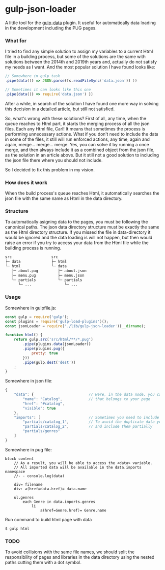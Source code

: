 # gulp-json-loader
A little tool for the [gulp-data](https://www.npmjs.com/package/gulp-data) plugin. 
It useful for automatically data loading in the development including the PUG pages.

### What for
I tried to find any simple solution to assign my variables to a current Html file in a building 
process, but some of the solutions are the same with solutions between the 2014th and 2019th 
years and, actually do not satisfy my needs as I want. And the most popular solution I have 
found looks like:

```javascript
// Somewhere in gulp task
.pipe(data(() => JSON.parse(fs.readFileSync('data.json')) ))

// Sometimes it can looks like this one
.pipe(data(() => require('data.json') ))
```

After a while, in search of the solution I have found one more way in solving this decision 
in a [detailed article](https://tusharghate.com/rendering-pug-templates-with-multiple-data-files),
but still not satisfied.

So, what's wrong with these solutions?
First of all, any time, when the queue reaches to Html part, it starts the merging process of 
all the json files. Each any Html file, Carl! It means that sometimes the process is performing 
unnecessary actions. What if you don't need to include the data in some of the files, it still 
will run enforced actions, any time, again and again, merge... merge... merge. Yes, you can solve 
it by running a once merge, and then always include it as a combined object from the json file, 
as the solution in an article above. But it still not a good solution to including the json file 
there where you should not include.

So I decided to fix this problem in my vision.

### How does it work
When the build process's queue reaches Html, it automatically searches the json file with the 
same name as Html in the data directory.

### Structure
To automatically asigning data to the pages, you must be following the canonical paths. The json data 
directory structure must be exactly the same as the Html directory structure. If you missed the 
file in data-directory it would be ignored and the data loading is will not happen, but then would 
raise an error if you try to access your data from the Html file while the building process is 
running.

```bash
src                  src
├─ data              ├─ html
└─ html              └─ data
   ├─ about.pug         ├─ about.json
   ├─ menu.pug          ├─ menu.json
   └─ partials          └─ partials
      └─ ...               └─ ...
```

### Usage

Somewhere in gulpfile.js:
```javascript
const gulp = require('gulp');
const plugins = require('gulp-load-plugins')();
const jsonLoader = require('./lib/gulp-json-loader')(__dirname);

function html() {
    return gulp.src('src/html/**/*.pug')
        .pipe(plugins.data(jsonLoader))
        .pipe(plugins.pug({
            pretty: true
        }))
        .pipe(gulp.dest('dest'))
    ;
}
```

Somewhere in json file:
```javascript
{
    "data": {                         // Here, in the data node, you can add any data
        "name": "Catalog",            // that belongs to your page
        "href": "#catalog",
        "visible": true
    },
    "imports": [                      // Sometimes you need to include other parts of the data.
        "partials/catalog_1",         // To avoid the duplicate data you can split the files
        "partials/catalog_2",         // and include them partially
        "partials/genres"
    ]
}
```

Somewhere in pug file:
```pug
block content
    // As a result, you will be able to access the <data> variable.
    // All imported data will be available in the data.imports namespace
    //- - console.log(data)

    div= filename
    div: a(href=data.href)= data.name

    ul.genres
        each Genre in data.imports.genres
            li
                a(href=Genre.href)= Genre.name
```

Run command to build html page with data
```bash
$ gulp html
```

### TODO
To avoid collisions with the same file names, we should split the responsibility of pages 
and libraries in the data directory using the nested paths cutting them with a dot symbol.
